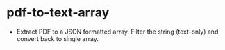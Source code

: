 # pdf-to-text-array
- Extract PDF to a JSON formatted array. Filter the string (text-only) and convert back to single array. 
